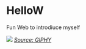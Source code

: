 # HelloW
Fun Web to introdiuce myself

![](https://media.giphy.com/media/dRsogZcorke3xTKkBd/giphy.gif)
*[Source: GIPHY](https://media.giphy.com/media/dRsogZcorke3xTKkBd/giphy.gif)*
